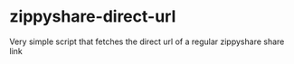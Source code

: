 # zippyshare-direct-url
Very simple script that fetches the direct url of a regular zippyshare share link
